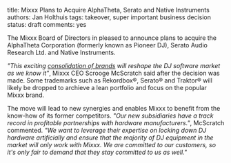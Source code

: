 title: Mixxx Plans to Acquire AlphaTheta, Serato and Native Instruments
authors: Jan Holthuis
tags: takeover, super important business decision
status: draft
comments: yes


The Mixxx Board of Directors in pleased to announce plans to acquire the AlphaTheta Corporation (formerly known as Pioneer DJ), Serato Audio Research Ltd. and Native Instruments.

*"This exciting [consolidation of brands](https://www.thepost.co.nz/a/business/350059653/us-firm-waves-prospect-legal-action-stop-100m-buy-out-nz-software-firm-serato) will reshape the DJ software market as we know it"*, Mixxx CEO Scrooge McScratch said after the decision was made.
Some trademarks such as Rekordbox®, Serato® and Traktor® will likely be dropped to archieve a lean portfolio and focus on the popular Mixxx brand.

The move will lead to new synergies and enables Mixxx to benefit from the know-how of its former competitors.
*"Our new subsidiaries have a track record in profitable partnerships with hardware manufacturers."*, McScratch commented.
*"We want to leverage their expertise on locking down DJ hardware artificially and ensure that the majority of DJ equipment in the market will only work with Mixxx. We are committed to our customers, so it's only fair to demand that they stay committed to us as well."*
